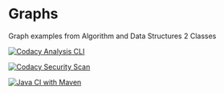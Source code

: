# Graphs
Graph examples from Algorithm and Data Structures 2 Classes

[![Codacy Analysis CLI](https://github.com/LeonardoTPereira/Graphs/actions/workflows/codacy-analysis.yaml/badge.svg)](https://github.com/LeonardoTPereira/Graphs/actions/workflows/codacy-analysis.yaml)

[![Codacy Security Scan](https://github.com/LeonardoTPereira/Graphs/actions/workflows/codacy-analysis.yml/badge.svg)](https://github.com/LeonardoTPereira/Graphs/actions/workflows/codacy-analysis.yml)

[![Java CI with Maven](https://github.com/LeonardoTPereira/Graphs/actions/workflows/maven.yml/badge.svg)](https://github.com/LeonardoTPereira/Graphs/actions/workflows/maven.yml)

